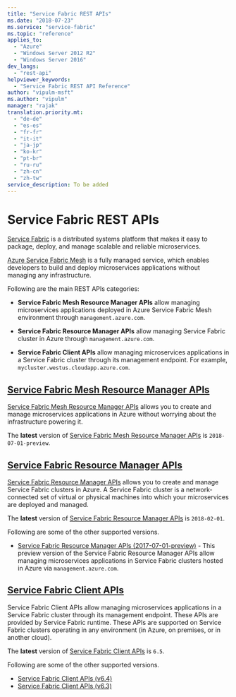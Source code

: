 ```yaml
---
title: "Service Fabric REST APIs"
ms.date: "2018-07-23"
ms.service: "service-fabric"
ms.topic: "reference"
applies_to: 
  - "Azure"
  - "Windows Server 2012 R2"
  - "Windows Server 2016"
dev_langs: 
  - "rest-api"
helpviewer_keywords: 
  - "Service Fabric REST API Reference"
author: "vipulm-msft"
ms.author: "vipulm"
manager: "rajak"
translation.priority.mt: 
  - "de-de"
  - "es-es"
  - "fr-fr"
  - "it-it"
  - "ja-jp"
  - "ko-kr"
  - "pt-br"
  - "ru-ru"
  - "zh-cn"
  - "zh-tw"
service_description: To be added
---
```


# Service Fabric REST APIs

[Service Fabric](https://aka.ms/ServiceFabric) is a distributed systems platform that makes it easy to package, deploy, and manage scalable and reliable microservices. 

[Azure Service Fabric Mesh](https://aka.ms/sfmesh) is a fully managed service, which enables developers to build and deploy microservices applications without managing any infrastructure.

Following are the main REST APIs categories:

- **Service Fabric Mesh Resource Manager APIs** allow managing microservices applications deployed in Azure Service Fabric Mesh environment through `management.azure.com`. 

- **Service Fabric Resource Manager APIs** allow managing Service Fabric cluster in Azure through `management.azure.com`.
  
- **Service Fabric Client APIs** allow managing microservices applications in a Service Fabric cluster through its  management endpoint. For example, `mycluster.westus.cloudapp.azure.com`.

## [Service Fabric Mesh Resource Manager APIs](sfmeshrp-index.md)
[Service Fabric Mesh Resource Manager APIs](sfmeshrp-index.md) allows you to create and manage microservices applications in Azure without worrying about the infrastructure powering it.

The **latest** version of [Service Fabric Mesh Resource Manager APIs](sfmeshrp-index.md) is `2018-07-01-preview`.

## [Service Fabric Resource Manager APIs](sfrp-index.md)
 [Service Fabric Resource Manager APIs](sfrp-index.md) allows you to create and manage Service Fabric clusters in Azure. A Service Fabric cluster is a network-connected set of virtual or physical machines into which your microservices are deployed and managed.

 The **latest** version of [Service Fabric Resource Manager APIs](sfrp-index.md) is `2018-02-01`. 
 
 Following are some of the other supported versions.

 * [Service Fabric Resource Manager APIs (2017-07-01-preview)](sfrp-2017-07-01-preview-index.md) -
  This preview version of the Service Fabric Resource Manager APIs allow managing microservices applications in Service Fabric clusters hosted in Azure via `management.azure.com`.

## [Service Fabric Client APIs](sfclient-index.md)
Service Fabric Client APIs allow managing microservices applications in a Service Fabric cluster through its  management endpoint. These APIs are provided by Service Fabric runtime. These APIs are supported on Service Fabric clusters operating in any environment (in Azure, on premises, or in another cloud).

 The **latest** version of [Service Fabric Client APIs](sfclient-index.md) is `6.5`.

Following are some of the other supported versions.

* [Service Fabric Client APIs (v6.4)](sfclient-v64-index.md)
* [Service Fabric Client APIs (v6.3)](sfclient-v63-index.md)

